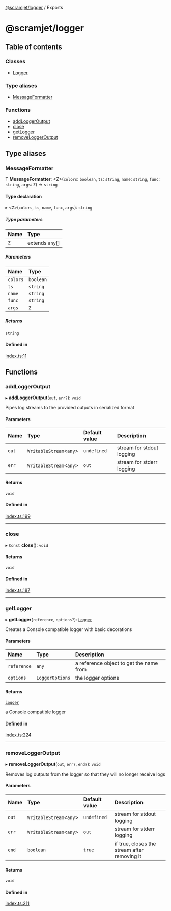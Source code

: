 [@scramjet/logger](README.md) / Exports

# @scramjet/logger

## Table of contents

### Classes

- [Logger](classes/Logger.md)

### Type aliases

- [MessageFormatter](modules.md#messageformatter)

### Functions

- [addLoggerOutput](modules.md#addloggeroutput)
- [close](modules.md#close)
- [getLogger](modules.md#getlogger)
- [removeLoggerOutput](modules.md#removeloggeroutput)

## Type aliases

### MessageFormatter

Ƭ **MessageFormatter**: <Z\>(`colors`: `boolean`, `ts`: `string`, `name`: `string`, `func`: `string`, `args`: `Z`) => `string`

#### Type declaration

▸ <`Z`\>(`colors`, `ts`, `name`, `func`, `args`): `string`

##### Type parameters

| Name | Type |
| :------ | :------ |
| `Z` | extends `any`[] |

##### Parameters

| Name | Type |
| :------ | :------ |
| `colors` | `boolean` |
| `ts` | `string` |
| `name` | `string` |
| `func` | `string` |
| `args` | `Z` |

##### Returns

`string`

#### Defined in

[index.ts:11](https://github.com/scramjetorg/transform-hub/blob/HEAD/packages/logger/src/index.ts#L11)

## Functions

### addLoggerOutput

▸ **addLoggerOutput**(`out`, `err?`): `void`

Pipes log streams to the provided outputs in serialized format

#### Parameters

| Name | Type | Default value | Description |
| :------ | :------ | :------ | :------ |
| `out` | `WritableStream`<`any`\> | `undefined` | stream for stdout logging |
| `err` | `WritableStream`<`any`\> | `out` | stream for stderr logging |

#### Returns

`void`

#### Defined in

[index.ts:199](https://github.com/scramjetorg/transform-hub/blob/HEAD/packages/logger/src/index.ts#L199)

___

### close

▸ `Const` **close**(): `void`

#### Returns

`void`

#### Defined in

[index.ts:187](https://github.com/scramjetorg/transform-hub/blob/HEAD/packages/logger/src/index.ts#L187)

___

### getLogger

▸ **getLogger**(`reference`, `options?`): [`Logger`](classes/Logger.md)

Creates a Console compatible logger with basic decorations

#### Parameters

| Name | Type | Description |
| :------ | :------ | :------ |
| `reference` | `any` | a reference object to get the name from |
| `options` | `LoggerOptions` | the logger options |

#### Returns

[`Logger`](classes/Logger.md)

a Console compatible logger

#### Defined in

[index.ts:224](https://github.com/scramjetorg/transform-hub/blob/HEAD/packages/logger/src/index.ts#L224)

___

### removeLoggerOutput

▸ **removeLoggerOutput**(`out`, `err?`, `end?`): `void`

Removes log outputs from the logger so that they will no longer receive logs

#### Parameters

| Name | Type | Default value | Description |
| :------ | :------ | :------ | :------ |
| `out` | `WritableStream`<`any`\> | `undefined` | stream for stdout logging |
| `err` | `WritableStream`<`any`\> | `out` | stream for stderr logging |
| `end` | `boolean` | `true` | if true, closes the stream after removing it |

#### Returns

`void`

#### Defined in

[index.ts:211](https://github.com/scramjetorg/transform-hub/blob/HEAD/packages/logger/src/index.ts#L211)
